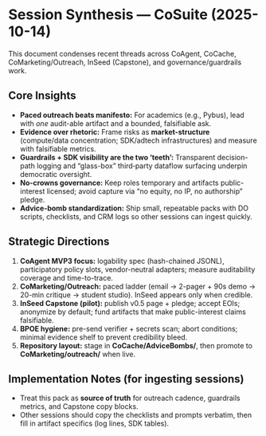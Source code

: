 # Session Synthesis — CoSuite (2025-10-14)

This document condenses recent threads across CoAgent, CoCache, CoMarketing/Outreach, InSeed (Capstone), and governance/guardrails work.

## Core Insights
- **Paced outreach beats manifesto:** For academics (e.g., Pybus), lead with *one* audit-able artifact and a bounded, falsifiable ask.
- **Evidence over rhetoric:** Frame risks as **market-structure** (compute/data concentration; SDK/adtech infrastructures) and measure with falsifiable metrics.
- **Guardrails + SDK visibility are the two ‘teeth’:** Transparent decision-path logging and “glass-box” third‑party dataflow surfacing underpin democratic oversight.
- **No-crowns governance:** Keep roles temporary and artifacts public-interest licensed; avoid capture via “no equity, no IP, no authorship” pledge.
- **Advice-bomb standardization:** Ship small, repeatable packs with DO scripts, checklists, and CRM logs so other sessions can ingest quickly.

## Strategic Directions
1) **CoAgent MVP3 focus:** logability spec (hash-chained JSONL), participatory policy slots, vendor-neutral adapters; measure auditability coverage and time-to-trace.
2) **CoMarketing/Outreach:** paced ladder (email → 2-pager + 90s demo → 20-min critique → student studio). InSeed appears only when credible.
3) **InSeed Capstone (pilot):** publish v0.5 page + pledge; accept EOIs; anonymize by default; fund artifacts that make public-interest claims falsifiable.
4) **BPOE hygiene:** pre-send verifier + secrets scan; abort conditions; minimal evidence shelf to prevent credibility bleed.
5) **Repository layout:** stage in **CoCache/AdviceBombs/**, then promote to **CoMarketing/outreach/** when live.

## Implementation Notes (for ingesting sessions)
- Treat this pack as **source of truth** for outreach cadence, guardrails metrics, and Capstone copy blocks.
- Other sessions should copy the checklists and prompts verbatim, then fill in artifact specifics (log lines, SDK tables).

